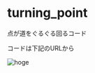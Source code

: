 # turning_point
点が道をぐるぐる回るコード

コードは下記のURLから

![hoge](https://user-images.githubusercontent.com/73636802/134642402-2c0d7314-7d16-499f-929c-fa567efe2a36.gif)
